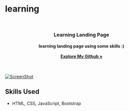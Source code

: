 # learning

<!-- PROFILE PHOTO -->
<br />
<div align="center">
  

  <h3 align="center">Learning Landing Page</h3>

  <h4 align="center">
    learning landing page using some skills :)
    <br /><br />
    <a href="https://github.com/AhmadMuhammad2611"><strong>Explore My Github »</strong></a>
  </h4>
</div>

<br />

[![ScreenShot][palestine]](https://example.com)


<!-- ABOUT -->
## Skills Used

* HTML, CSS, JavaScript, Bootstrap



<!---
AhmadMuhammad2611/AhmadMuhammad2611 is a ✨ special ✨ repository because its `README.md` (this file) appears on your GitHub profile.
You can click the Preview link to take a look at your changes.
--->

[palestine]: palestine.jpeg

